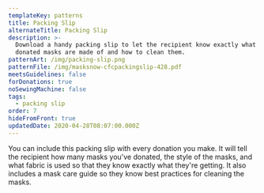 ```yaml
---
templateKey: patterns
title: Packing Slip
alternateTitle: Packing Slip
description: >-
  Download a handy packing slip to let the recipient know exactly what the
  donated masks are made of and how to clean them.
patternArt: /img/packing-slip.png
patternFile: /img/masksnow-cfcpackingslip-428.pdf
meetsGuidelines: false
forDonations: true
noSewingMachine: false
tags:
  - packing slip
order: 7
hideFromFront: true
updatedDate: 2020-04-28T08:07:00.000Z
---
```

You can include this packing slip with every donation you make. It will tell the recipient how many masks you've donated, the style of the masks, and what fabric is used so that they know exactly what they're getting. It also includes a mask care guide so they know best practices for cleaning the masks.